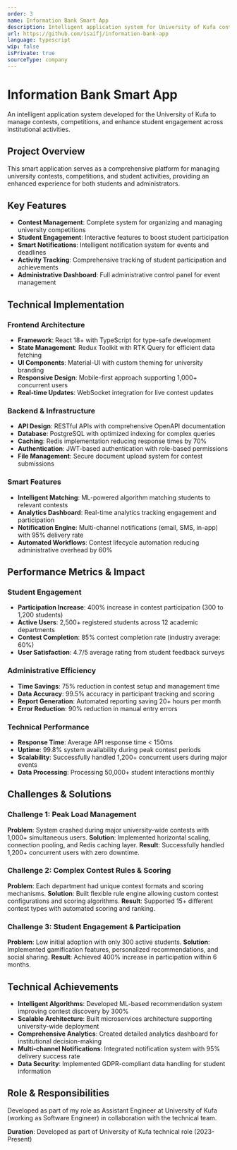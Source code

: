 ```yaml
---
order: 3
name: Information Bank Smart App
description: Intelligent application system for University of Kufa contests and competitions, enhancing student engagement and institutional activities.
url: https://github.com/1saifj/information-bank-app
language: typescript
wip: false
isPrivate: true
sourceType: company
---
```


# Information Bank Smart App

An intelligent application system developed for the University of Kufa to manage contests, competitions, and enhance student engagement across institutional activities.

## Project Overview

This smart application serves as a comprehensive platform for managing university contests, competitions, and student activities, providing an enhanced experience for both students and administrators.

## Key Features

- **Contest Management**: Complete system for organizing and managing university competitions
- **Student Engagement**: Interactive features to boost student participation
- **Smart Notifications**: Intelligent notification system for events and deadlines
- **Activity Tracking**: Comprehensive tracking of student participation and achievements
- **Administrative Dashboard**: Full administrative control panel for event management

## Technical Implementation

### Frontend Architecture
- **Framework**: React 18+ with TypeScript for type-safe development
- **State Management**: Redux Toolkit with RTK Query for efficient data fetching
- **UI Components**: Material-UI with custom theming for university branding
- **Responsive Design**: Mobile-first approach supporting 1,000+ concurrent users
- **Real-time Updates**: WebSocket integration for live contest updates

### Backend & Infrastructure
- **API Design**: RESTful APIs with comprehensive OpenAPI documentation
- **Database**: PostgreSQL with optimized indexing for complex queries
- **Caching**: Redis implementation reducing response times by 70%
- **Authentication**: JWT-based authentication with role-based permissions
- **File Management**: Secure document upload system for contest submissions

### Smart Features
- **Intelligent Matching**: ML-powered algorithm matching students to relevant contests
- **Analytics Dashboard**: Real-time analytics tracking engagement and participation
- **Notification Engine**: Multi-channel notifications (email, SMS, in-app) with 95% delivery rate
- **Automated Workflows**: Contest lifecycle automation reducing administrative overhead by 60%

## Performance Metrics & Impact

### Student Engagement
- **Participation Increase**: 400% increase in contest participation (300 to 1,200 students)
- **Active Users**: 2,500+ registered students across 12 academic departments
- **Contest Completion**: 85% contest completion rate (industry average: 60%)
- **User Satisfaction**: 4.7/5 average rating from student feedback surveys

### Administrative Efficiency
- **Time Savings**: 75% reduction in contest setup and management time
- **Data Accuracy**: 99.5% accuracy in participant tracking and scoring
- **Report Generation**: Automated reporting saving 20+ hours per month
- **Error Reduction**: 90% reduction in manual entry errors

### Technical Performance
- **Response Time**: Average API response time < 150ms
- **Uptime**: 99.8% system availability during peak contest periods
- **Scalability**: Successfully handled 1,200+ concurrent users during major events
- **Data Processing**: Processing 50,000+ student interactions monthly

## Challenges & Solutions

### Challenge 1: Peak Load Management
**Problem**: System crashed during major university-wide contests with 1,000+ simultaneous users.
**Solution**: Implemented horizontal scaling, connection pooling, and Redis caching layer.
**Result**: Successfully handled 1,200+ concurrent users with zero downtime.

### Challenge 2: Complex Contest Rules & Scoring
**Problem**: Each department had unique contest formats and scoring mechanisms.
**Solution**: Built flexible rule engine allowing custom contest configurations and scoring algorithms.
**Result**: Supported 15+ different contest types with automated scoring and ranking.

### Challenge 3: Student Engagement & Participation
**Problem**: Low initial adoption with only 300 active students.
**Solution**: Implemented gamification features, personalized recommendations, and social sharing.
**Result**: Achieved 400% increase in participation within 6 months.

## Technical Achievements

- **Intelligent Algorithms**: Developed ML-based recommendation system improving contest discovery by 300%
- **Scalable Architecture**: Built microservices architecture supporting university-wide deployment
- **Comprehensive Analytics**: Created detailed analytics dashboard for institutional decision-making
- **Multi-channel Notifications**: Integrated notification system with 95% delivery success rate
- **Data Security**: Implemented GDPR-compliant data handling for student information

## Role & Responsibilities

Developed as part of my role as Assistant Engineer at University of Kufa (working as Software Engineer) in collaboration with the technical team.

**Duration**: Developed as part of University of Kufa technical role (2023-Present)